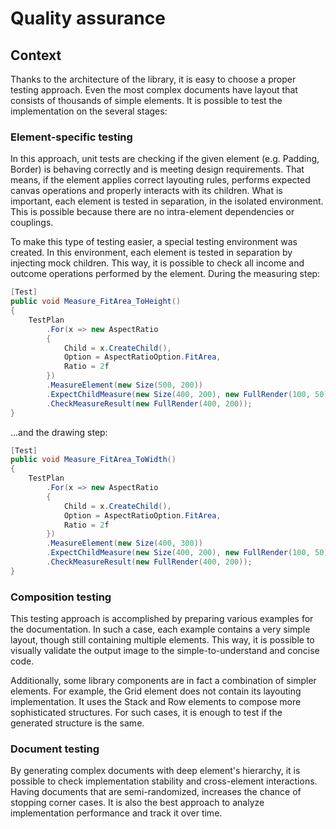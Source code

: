 # Quality assurance

## Context

Thanks to the architecture of the library, it is easy to choose a proper testing approach. Even the most complex documents have layout that consists of thousands of simple elements. It is possible to test the implementation on the several stages:

### Element-specific testing

In this approach, unit tests are checking if the given element (e.g. Padding, Border) is behaving correctly and is meeting design requirements. That means, if the element applies correct layouting rules, performs expected canvas operations and properly interacts with its children. What is important, each element is tested in separation, in the isolated environment. This is possible because there are no intra-element dependencies or couplings.

To make this type of testing easier, a special testing environment was created. In this environment, each element is tested in separation by injecting mock children. This way, it is possible to check all income and outcome operations performed by the element. During the measuring step:

```csharp
[Test]
public void Measure_FitArea_ToHeight()
{
    TestPlan
        .For(x => new AspectRatio
        {
            Child = x.CreateChild(),
            Option = AspectRatioOption.FitArea,
            Ratio = 2f
        })
        .MeasureElement(new Size(500, 200))
        .ExpectChildMeasure(new Size(400, 200), new FullRender(100, 50))
        .CheckMeasureResult(new FullRender(400, 200));
}
```

...and the drawing step:

```csharp
[Test]
public void Measure_FitArea_ToWidth()
{
    TestPlan
        .For(x => new AspectRatio
        {
            Child = x.CreateChild(),
            Option = AspectRatioOption.FitArea,
            Ratio = 2f
        })
        .MeasureElement(new Size(400, 300))
        .ExpectChildMeasure(new Size(400, 200), new FullRender(100, 50))
        .CheckMeasureResult(new FullRender(400, 200));
}
```


### Composition testing

This testing approach is accomplished by preparing various examples for the documentation. In such a case, each example contains a very simple layout, though still containing multiple elements. This way, it is possible to visually validate the output image to the simple-to-understand and concise code.

Additionally, some library components are in fact a combination of simpler elements. For example, the Grid element does not contain its layouting implementation. It uses the Stack and Row elements to compose more sophisticated structures. For such cases, it is enough to test if the generated structure is the same.

### Document testing

By generating complex documents with deep element's hierarchy, it is possible to check implementation stability and cross-element interactions. Having documents that are semi-randomized, increases the chance of stopping corner cases. It is also the best approach to analyze implementation performance and track it over time.
